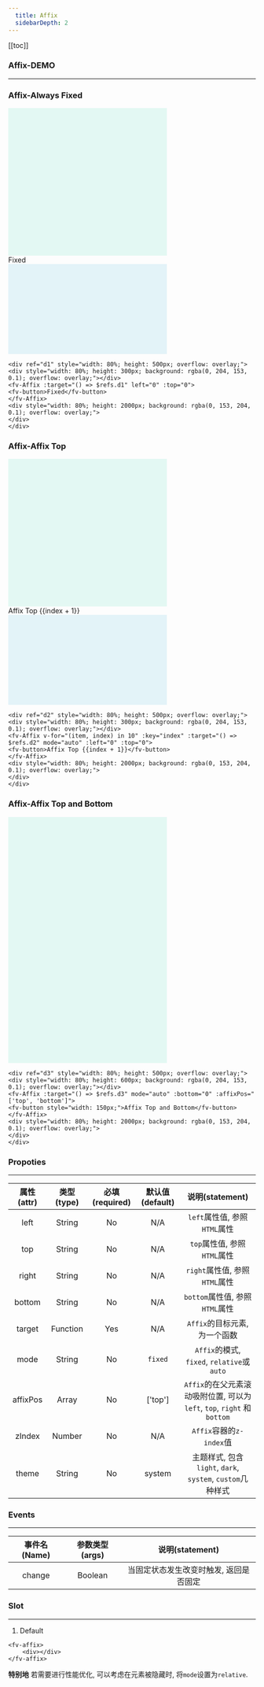 ```yaml
---
  title: Affix
  sidebarDepth: 2
---
```

  
[[toc]]

### Affix-DEMO
---

<script>
export default {

    data () {
        return {
            test: [
                false,
                false
            ]
        }
    }

}
</script>

<ClientOnly>

### Affix-Always Fixed

<div ref="d1" style="width: 80%; height: 500px; overflow: overlay;">
<div style="width: 80%; height: 300px; background: rgba(0, 204, 153, 0.1); overflow: overlay;"></div>
<fv-Affix :target="() => $refs.d1" left="0" :top="0">
<fv-button>Fixed</fv-button>
</fv-Affix>
<div style="width: 80%; height: 2000px; background: rgba(0, 153, 204, 0.1); overflow: overlay;">
</div>
</div>

```vue
<div ref="d1" style="width: 80%; height: 500px; overflow: overlay;">
<div style="width: 80%; height: 300px; background: rgba(0, 204, 153, 0.1); overflow: overlay;"></div>
<fv-Affix :target="() => $refs.d1" left="0" :top="0">
<fv-button>Fixed</fv-button>
</fv-Affix>
<div style="width: 80%; height: 2000px; background: rgba(0, 153, 204, 0.1); overflow: overlay;">
</div>
</div>
```

### Affix-Affix Top

<div ref="d2" style="width: 80%; height: 500px; overflow: overlay;">
<div style="width: 80%; height: 300px; background: rgba(0, 204, 153, 0.1); overflow: overlay;"></div>
<fv-Affix v-for="(item, index) in 10" :key="index" :target="() => $refs.d2" mode="auto" :left="0" :top="0">
<fv-button>Affix Top {{index + 1}}</fv-button>
</fv-Affix>
<div style="width: 80%; height: 2000px; background: rgba(0, 153, 204, 0.1); overflow: overlay;">
</div>
</div>

```vue
<div ref="d2" style="width: 80%; height: 500px; overflow: overlay;">
<div style="width: 80%; height: 300px; background: rgba(0, 204, 153, 0.1); overflow: overlay;"></div>
<fv-Affix v-for="(item, index) in 10" :key="index" :target="() => $refs.d2" mode="auto" :left="0" :top="0">
<fv-button>Affix Top {{index + 1}}</fv-button>
</fv-Affix>
<div style="width: 80%; height: 2000px; background: rgba(0, 153, 204, 0.1); overflow: overlay;">
</div>
</div>
```

### Affix-Affix Top and Bottom

<div ref="d3" style="width: 80%; height: 500px; overflow: overlay;">
<div style="width: 80%; height: 600px; background: rgba(0, 204, 153, 0.1); overflow: overlay;"></div>
<fv-Affix :target="() => $refs.d3" mode="auto" :bottom="0" :affixPos="['top', 'bottom']">
<fv-button style="width: 150px;">Affix Top and Bottom</fv-button>
</fv-Affix>
<div style="width: 80%; height: 2000px; background: rgba(0, 153, 204, 0.1); overflow: overlay;">
</div>
</div>

```vue
<div ref="d3" style="width: 80%; height: 500px; overflow: overlay;">
<div style="width: 80%; height: 600px; background: rgba(0, 204, 153, 0.1); overflow: overlay;"></div>
<fv-Affix :target="() => $refs.d3" mode="auto" :bottom="0" :affixPos="['top', 'bottom']">
<fv-button style="width: 150px;">Affix Top and Bottom</fv-button>
</fv-Affix>
<div style="width: 80%; height: 2000px; background: rgba(0, 153, 204, 0.1); overflow: overlay;">
</div>
</div>
```
</ClientOnly>

### Propoties
---
| 属性(attr) | 类型(type) | 必填(required) | 默认值(default) |                             说明(statement)                             |
|:----------:|:----------:|:--------------:|:---------------:|:-----------------------------------------------------------------------:|
|    left    |   String   |       No       |       N/A       |                      `left`属性值, 参照`HTML`属性                       |
|    top     |   String   |       No       |       N/A       |                       `top`属性值, 参照`HTML`属性                       |
|   right    |   String   |       No       |       N/A       |                      `right`属性值, 参照`HTML`属性                      |
|   bottom   |   String   |       No       |       N/A       |                     `bottom`属性值, 参照`HTML`属性                      |
|   target   |  Function  |      Yes       |       N/A       |                      `Affix`的目标元素, 为一个函数                      |
|    mode    |   String   |       No       |     `fixed`     |               `Affix`的模式, `fixed`, `relative`或`auto`                |
|  affixPos  |   Array    |       No       |     ['top']     | `Affix`的在父元素滚动吸附位置, 可以为`left`, `top`, `right` 和 `bottom` |
|   zIndex   |   Number   |       No       |       N/A       |                        `Affix`容器的`z-index`值                         |
|   theme    |   String   |       No       |     system      |        主题样式, 包含`light`, `dark`, `system`, `custom`几种样式        |


### Events
---
| 事件名(Name) | 参数类型(args) |            说明(statement)             |
|:------------:|:--------------:|:--------------------------------------:|
|    change    |    Boolean     | 当固定状态发生改变时触发, 返回是否固定 |

### Slot
---

1. Default

```vue
<fv-affix>
    <div></div>
</fv-affix>
```

**特别地** 若需要进行性能优化, 可以考虑在元素被隐藏时, 将`mode`设置为`relative`.

  
